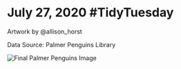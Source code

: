 # July 27, 2020 #TidyTuesday

Artwork by @allison_horst

Data Source: Palmer Penguins Library

![Final Palmer Penguins Image](https://github.com/jennschilling/tidytusesday/blob/master/2020-07-28/tidytuesday-palmerpenguins.png)
